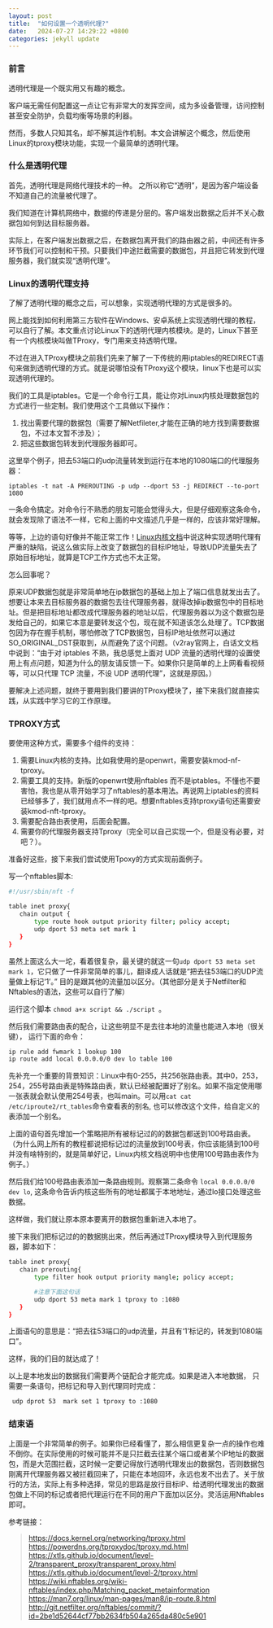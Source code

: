 ```yaml
---
layout: post
title:  "如何设置一个透明代理?"
date:   2024-07-27 14:29:22 +0800
categories: jekyll update
---
```


### 前言

透明代理是一个既实用又有趣的概念。

客户端无需任何配置这一点让它有非常大的发挥空间，成为多设备管理，访问控制甚至安全防护，负载均衡等场景的利器。

然而，多数人只知其名，却不解其运作机制。本文会讲解这个概念，然后使用Linux的tproxy模块功能，实现一个最简单的透明代理。

### 什么是透明代理  

首先，透明代理是网络代理技术的一种。 之所以称它“透明”，是因为客户端设备不知道自己的流量被代理了。  

我们知道在计算机网络中，数据的传递是分层的。客户端发出数据之后并不关心数据包如何到达目标服务器。 

实际上，在客户端发出数据之后，在数据包离开我们的路由器之前，中间还有许多环节我们可以控制和干预。只要我们中途拦截需要的数据包，并且把它转发到代理服务器，我们就实现“透明代理”。

### Linux的透明代理支持

了解了透明代理的概念之后，可以想象，实现透明代理的方式是很多的。

网上能找到如何利用第三方软件在Windows、安卓系统上实现透明代理的教程，可以自行了解。本文重点讨论Linux下的透明代理内核模块。是的，Linux下甚至有一个内核模块叫做TProxy，专门用来支持透明代理。  

不过在进入TProxy模块之前我们先来了解了一下传统的用iptables的REDIRECT语句来做到透明代理的方式。就是说哪怕没有TProxy这个模块，linux下也是可以实现透明代理的。

我们的工具是iptables。它是一个命令行工具，能让你对Linux内核处理数据包的方式进行一些定制。我们使用这个工具做以下操作：
1. 找出需要代理的数据包（需要了解Netfileter,才能在正确的地方找到需要数据包，不过本文暂不涉及）； 
2. 把这些数据包转发到代理服务器即可。
   
这里举个例子，把去53端口的udp流量转发到运行在本地的1080端口的代理服务器：

`iptables -t nat -A PREROUTING -p udp --dport 53 -j REDIRECT --to-port 1080`

一条命令搞定。对命令行不熟悉的朋友可能会觉得头大，但是仔细观察这条命令，就会发现除了语法不一样，它和上面的中文描述几乎是一样的，应该非常好理解。

等等，上边的语句好像并不能正常工作！[Linux内核文档](https://docs.kernel.org/networking/tproxy.html#redirecting-traffic)中说这种实现透明代理有严重的缺陷，说这么做实际上改变了数据包的目标IP地址，导致UDP流量失去了原始目标地址，就算是TCP工作方式也不太正常。  

怎么回事呢？ 

原来UDP数据包就是非常简单地在ip数据包的基础上加上了端口信息就发出去了。想要让本来去目标服务器的数据包去往代理服务器，就得改掉ip数据包中的目标地址。但是把目标地址都改成代理服务器的地址以后，代理服务器以为这个数据包是发给自己的，如果它本意是要转发这个包，现在就不知道该怎么处理了。TCP数据包因为存在握手机制，哪怕修改了TCP数据包，目标IP地址依然可以通过SO_ORIGINAL_DST获取到，从而避免了这个问题。（v2ray官网上，白话文文档中说到：“由于对 iptables 不熟，我总感觉上面对 UDP 流量的透明代理的设置使用上有点问题，知道为什么的朋友请反馈一下。如果你只是简单的上上网看看视频等，可以只代理 TCP 流量，不设 UDP 透明代理”，这就是原因。）

要解决上述问题，就终于要用到我们要讲的TProxy模块了，接下来我们就直接实践，从实践中学习它的工作原理。

### TPROXY方式

要使用这种方式，需要多个组件的支持：

 1. 需要Linux内核的支持。比如我使用的是openwrt，需要安装kmod-nf-tproxy。
 2. 需要工具的支持。新版的openwrt使用nftables 而不是iptables。不懂也不要害怕，我也是从零开始学习了nftables的基本用法。再说网上iptables的资料已经够多了，我们就用点不一样的吧。想要nftables支持tproxy语句还需要安装kmod-nft-tproxy。
 3. 需要配合路由表使用，后面会配置。
 4. 需要你的代理服务器支持Tproxy（完全可以自己实现一个，但是没有必要，对吧？）。

准备好这些，接下来我们尝试使用Tpoxy的方式实现前面例子。

写一个nftables脚本:  

 ```bash
 #!/usr/sbin/nft -f

 table inet proxy{
    chain output {
        type route hook output priority filter; policy accept;
        udp dport 53 meta set mark 1
    }
 }
 ```

虽然上面这么大一坨，看着很复杂，最关键的就这一句```udp dport 53 meta set mark 1```，它只做了一件非常简单的事儿，翻译成人话就是“把去往53端口的UDP流量做上标记‘1’。” 目的是跟其他的流量加以区分。（其他部分是关于Netfilter和Nftables的语法，这些可以自行了解）

运行这个脚本 ```chmod a+x script && ./script ```。

然后我们需要路由表的配合，让这些明显不是去往本地的流量也能进入本地（很关键）， 运行下面的命令：

 ```bash
 ip rule add fwmark 1 lookup 100
 ip route add local 0.0.0.0/0 dev lo table 100
 ```
  
先补充一个重要的背景知识：Linux中有0-255，共256张路由表。其中0，253，254，255号路由表是特殊路由表，默认已经被配置好了别名。如果不指定使用哪一张表就会默认使用254号表，也叫main。可以用```cat cat /etc/iproute2/rt_tables```命令查看表的别名, 也可以修改这个文件，给自定义的表添加一个别名。

上面的语句首先增加一个策略把所有被标记过的的数据包都送到100号路由表。（为什么网上所有的教程都说把标记过的流量放到100号表，你应该能猜到100号并没有啥特别的，就是简单好记，Linux内核文档说明中也使用100号路由表作为例子。）  

然后我们给100号路由表添加一条路由规则。观察第二条命令 ```local 0.0.0.0/0  dev lo```, 这条命令告诉内核这些所有的地址都属于本地地址，通过lo接口处理这些数据。

这样做，我们就让原本原本要离开的数据包重新进入本地了。

接下来我们把标记过的的数据挑出来，然后再通过TProxy模块导入到代理服务器，脚本如下：

 ```bash
 table inet proxy{
    chain prerouting{
        type filter hook output priority mangle; policy accept;

        #注意下面这句话
        udp dport 53 meta mark 1 tproxy to :1080
    }
 }
 ```

上面语句的意思是：“把去往53端口的udp流量，并且有‘1’标记的，转发到1080端口”。

这样，我的们目的就达成了！

以上是本地发出的数据我们需要两个链配合才能完成。如果是进入本地数据， 只需要一条语句，把标记和导入到代理同时完成：

```bash
 udp dprot 53  mark set 1 tproxy to :1080
```

### 结束语

上面是一个非常简单的例子。如果你已经看懂了，那么相信更复杂一点的操作也难不倒你。在实际使用的时候可能并不是只拦截去往某个端口或者某个IP地址的数据包，而是大范围拦截，这时候一定要记得放行透明代理发出的数据包，否则数据包刚离开代理服务器又被拦截回来了，只能在本地回环，永远也发不出去了。关于放行的方法，实际上有多种选择，常见的思路是放行目标IP、给透明代理发出的数据包做上不同的标记或者把代理运行在不同的用户下面加以区分。灵活运用Nftables即可。

参考链接：
 > <https://docs.kernel.org/networking/tproxy.html>  
 > <https://powerdns.org/tproxydoc/tproxy.md.html>  
 > <https://xtls.github.io/document/level-2/transparent_proxy/transparent_proxy.html>  
 > <https://xtls.github.io/document/level-2/tproxy.html>  
 > <https://wiki.nftables.org/wiki-nftables/index.php/Matching_packet_metainformation>  
 > <https://man7.org/linux/man-pages/man8/ip-route.8.html>  
 > <http://git.netfilter.org/nftables/commit/?id=2be1d52644cf77bb2634fb504a265da480c5e901>  
